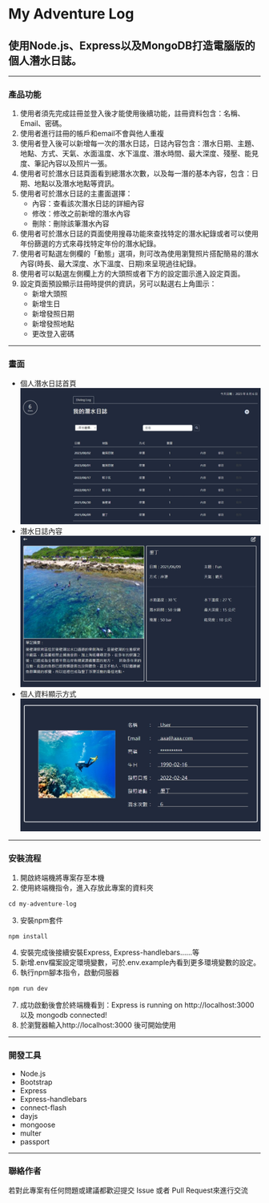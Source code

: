 # My Adventure Log


## 使用Node.js、Express以及MongoDB打造電腦版的個人潛水日誌。

---
### 產品功能


1. 使用者須先完成註冊並登入後才能使用後續功能，註冊資料包含：名稱、Email、密碼。
2. 使用者進行註冊的帳戶和email不會與他人重複
3. 使用者登入後可以新增每一次的潛水日誌，日誌內容包含：潛水日期、主題、地點、方式、天氣、水面溫度、水下溫度、潛水時間、最大深度、殘壓、能見度、筆記內容以及照片一張。
4. 使用者可於潛水日誌頁面看到總潛水次數，以及每一潛的基本內容，包含：日期、地點以及潛水地點等資訊。
5. 使用者可於潛水日誌的主畫面選擇：
    - 內容：查看該次潛水日誌的詳細內容
    - 修改：修改之前新增的潛水內容
    - 刪除：刪除該筆潛水內容
6. 使用者可於潛水日誌的頁面使用搜尋功能來查找特定的潛水紀錄或者可以使用年份篩選的方式來尋找特定年份的潛水紀錄。
7. 使用者可點選左側欄的「動態」選項，則可改為使用瀏覽照片搭配簡易的潛水內容(時長、最大深度、水下溫度、日期)來呈現過往紀錄。
8. 使用者可以點選左側欄上方的大頭照或者下方的設定圖示進入設定頁面。
9. 設定頁面預設顯示註冊時提供的資訊，另可以點選右上角圖示：
    - 新增大頭照
    - 新增生日
    - 新增發照日期
    - 新增發照地點
    - 更改登入密碼

---
### 畫面

- 個人潛水日誌首頁
![image](https://github.com/vdiefn/My-Adventure-Log/blob/main/1691306939790.jpg)
- 潛水日誌內容
![image](https://github.com/vdiefn/My-Adventure-Log/blob/main/1691307157052.jpg)
- 個人資料顯示方式
![image](https://github.com/vdiefn/My-Adventure-Log/blob/main/1691307928777.jpg)

---
### 安裝流程
1. 開啟終端機將專案存至本機
2. 使用終端機指令，進入存放此專案的資料夾
```js
cd my-adventure-log
```
3. 安裝npm套件
```js
npm install
```
4. 安裝完成後接續安裝Express, Express-handlebars......等
5. 新增.env檔案設定環境變數，可於.env.example內看到更多環境變數的設定。
6. 執行npm腳本指令，啟動伺服器
  ```js
  npm run dev
  ```
7. 成功啟動後會於終端機看到：Express is running on http://localhost:3000 以及 mongodb connected!
10. 於瀏覽器輸入http://localhost:3000 後可開始使用

---
### 開發工具
- Node.js
- Bootstrap
- Express
- Express-handlebars
- connect-flash
- dayjs
- mongoose
- multer
- passport

---
### 聯絡作者
若對此專案有任何問題或建議都歡迎提交 Issue 或者 Pull Request來進行交流
